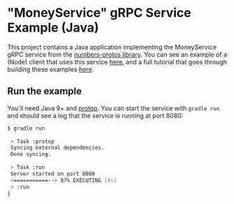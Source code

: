 # "MoneyService" gRPC Service Example (Java)

This project contains a Java application implementing the MoneyService gRPC service from the [numbers-protos library](https://github.com/jefferyshivers/numbers-protos). You can see an example of a (Node) client that uses this service [here](https://github.com/jefferyshivers/numbers-client), and a full tutorial that goes through building these examples [here](TODO).

## Run the example

You'll need Java 9+ and [protop](https://protop.io). You can start the service with `gradle run` and should see a log that the service is running at port 8080:

```bash
$ gradle run
 
 > Task :protop
 Syncing external dependencies.
 Done syncing.
 
 > Task :run
 Server started on port 8080
 <===========--> 87% EXECUTING [8s]
 > :run
|
```
